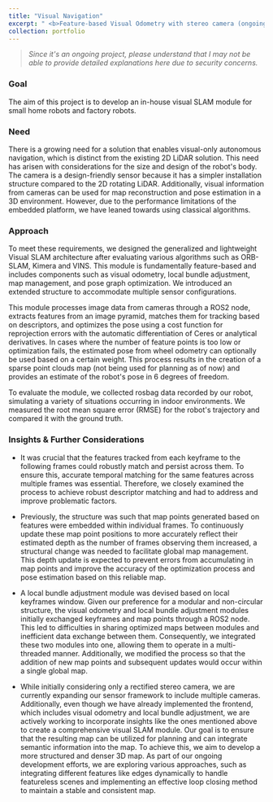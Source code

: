 ```yaml
---
title: "Visual Navigation"
excerpt: " <b>Feature-based Visual Odometry with stereo camera (ongoing)</b> <br/><img src='/images/500x300.png'>"
collection: portfolio
---
```


> _Since it's an ongoing project, please understand that I may not be able to provide detailed explanations here due to security concerns._

### Goal

The aim of this project is to develop an in-house visual SLAM module for small home robots and factory robots.

### Need

There is a growing need for a solution that enables visual-only autonomous navigation, which is distinct from the existing 2D LiDAR solution. This need has arisen with considerations for the size and design of the robot's body. The camera is a design-friendly sensor because it has a simpler installation structure compared to the 2D rotating LiDAR. Additionally, visual information from cameras can be used for map reconstruction and pose estimation in a 3D environment. However, due to the performance limitations of the embedded platform, we have leaned towards using classical algorithms.

### Approach

To meet these requirements, we designed the generalized and lightweight Visual SLAM architecture after evaluating various algorithms such as ORB-SLAM, Kimera and VINS. This module is fundamentally feature-based and includes components such as visual odometry, local bundle adjustment, map management, and pose graph optimization. We introduced an extended structure to accommodate multiple sensor configurations.

This module processes image data from cameras through a ROS2 node, extracts features from an image pyramid, matches them for tracking based on descriptors, and optimizes the pose using a cost function for reprojection errors with the automatic differentiation of Ceres or analytical derivatives. In cases where the number of feature points is too low or optimization fails, the estimated pose from wheel odometry can optionally be used based on a certain weight. This process results in the creation of a sparse point clouds map (not being used for planning as of now) and provides an estimate of the robot's pose in 6 degrees of freedom.

To evaluate the module, we collected rosbag data recorded by our robot, simulating a variety of situations occurring in indoor environments. We measured the root mean square error (RMSE) for the robot's trajectory and compared it with the ground truth.

### Insights & Further Considerations

* It was crucial that the features tracked from each keyframe to the following frames could robustly match and persist across them. To ensure this, accurate temporal matching for the same features across multiple frames was essential. Therefore, we closely examined the process to achieve robust descriptor matching and had to address and improve problematic factors.

* Previously, the structure was such that map points generated based on features were embedded within individual frames. To continuously update these map point positions to more accurately reflect their estimated depth as the number of frames observing them increased, a structural change was needed to facilitate global map management. This depth update is expected to prevent errors from accumulating in map points and improve the accuracy of the optimization process and pose estimation based on this reliable map.

* A local bundle adjustment module was devised based on local keyframes window. Given our preference for a modular and non-circular structure, the visual odometry and local bundle adjustment modules initially exchanged keyframes and map points through a ROS2 node. This led to difficulties in sharing optimized maps between modules and inefficient data exchange between them. Consequently, we integrated these two modules into one, allowing them to operate in a multi-threaded manner. Additionally, we modified the process so that the addition of new map points and subsequent updates would occur within a single global map.

* While initially considering only a rectified stereo camera, we are currently expanding our sensor framework to include multiple cameras. Additionally, even though we have already implemented the frontend, which includes visual odometry and local bundle adjustment, we are actively working to incorporate insights like the ones mentioned above to create a comprehensive visual SLAM module. Our goal is to ensure that the resulting map can be utilized for planning and can integrate semantic information into the map. To achieve this, we aim to develop a more structured and denser 3D map. As part of our ongoing development efforts, we are exploring various approaches, such as integrating different features like edges dynamically to handle featureless scenes and implementing an effective loop closing method to maintain a stable and consistent map.
